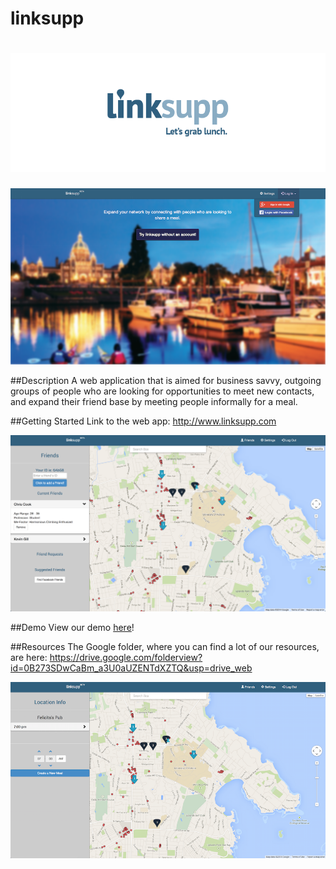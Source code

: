 linksupp
====

![Banner](mockups/logo-banner.png)
====

![Login](screenshots/LoginScreen.png)

##Description
A web application that is aimed for business savvy, outgoing groups of people who are looking for opportunities to meet new contacts, and expand their friend base by meeting people informally for a meal.

##Getting Started
Link to the web app: http://www.linksupp.com

![Friend](screenshots/FriendScreen.png)

##Demo
View our demo [here](http://youtu.be/6ol6h0DApqQ)!

##Resources
The Google folder, where you can find a lot of our resources, are here: https://drive.google.com/folderview?id=0B273SDwCaBm_a3U0aUZENTdXZTQ&usp=drive_web

![Map](screenshots/MapScreen.png)
